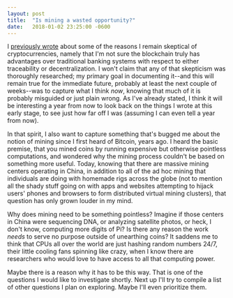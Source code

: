 ```yaml
---
layout: post
title:  "Is mining a wasted opportunity?"
date:   2018-01-02 23:25:00 -0600
---
```

I [previously wrote][previously-wrote] about some of the reasons I remain skeptical of cryptocurrencies, namely that I'm not sure the blockchain truly has advantages over traditional banking systems with respect to either traceability or decentralization. I won't claim that any of that skepticism was thoroughly researched; my primary goal in documenting it--and this will remain true for the immediate future, probably at least the next couple of weeks--was to capture what I think *now*, knowing that much of it is probably misguided or just plain wrong. As I've already stated, I think it will be interesting a year from now to look back on the things I wrote at this early stage, to see just how far off I was (assuming I can even tell a year from now).

In that spirit, I also want to capture something that's bugged me about the notion of mining since I first heard of Bitcoin, years ago. I heard the basic premise, that you mined coins by running expensive but otherwise pointless computations, and wondered why the mining process couldn't be based on something more useful. Today, knowing that there are massive mining centers operating in China, in addition to all of the ad hoc mining that individuals are doing with homemade rigs across the globe (not to mention all the shady stuff going on with apps and websites attempting to hijack users' phones and browsers to form distributed virtual mining clusters), that question has only grown louder in my mind.

Why does mining need to be something pointless? Imagine if those centers in China were sequencing DNA, or analyzing satellite photos, or heck, I don't know, computing more digits of Pi? Is there any reason the work *needs* to serve no purpose outside of unearthing coins? It saddens me to think that CPUs all over the world are just hashing random numbers 24/7, their little cooling fans spinning like crazy, when I know there are researchers who would love to have access to all that computing power.

Maybe there is a reason why it has to be this way. That is one of the questions I would like to investigate shortly. Next up I'll try to compile a list of other questions I plan on exploring. Maybe I'll even prioritize them.

[previously-wrote]: {{'/2018/01/01/adventures-in-cryptocurrency.html'|relative_url}}
